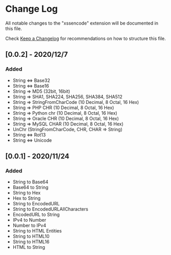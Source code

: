 # Change Log

All notable changes to the "xssencode" extension will be documented in this file.

Check [Keep a Changelog](http://keepachangelog.com/) for recommendations on how to structure this file.


## [0.0.2] - 2020/12/7

### Added

- String <=> Base32
- String <=> Base16
- String => MD5 (32bit, 16bit)
- String => SHA1, SHA224, SHA256, SHA384, SHA512
- String => StringFromCharCode (10 Decimal, 8 Octal, 16 Hex)
- String => PHP CHR (10 Decimal, 8 Octal, 16 Hex)
- String => Python chr (10 Decimal, 8 Octal, 16 Hex)
- String => Oracle CHR (10 Decimal, 8 Octal, 16 Hex)
- String => MySQL CHAR (10 Decimal, 8 Octal, 16 Hex)
- UnChr (StringFromCharCode, CHR, CHAR => String)
- String <=> Rot13
- String <=> Unicode

## [0.0.1] - 2020/11/24

### Added

- String to Base64
- Base64 to String
- String to Hex
- Hex to String
- String to EncodedURL
- String to EncodedURLAllCharacters
- EncodedURL to String
- IPv4 to Number
- Number to IPv4
- String to HTML Entities
- String to HTML10
- String to HTML16
- HTML to String
